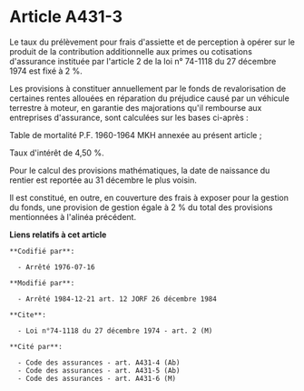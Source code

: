 # Article A431-3

Le taux du prélèvement pour frais d'assiette et de perception à opérer sur le produit de la contribution additionnelle aux
primes ou cotisations d'assurance instituée par l'article 2 de la loi n° 74-1118 du 27 décembre 1974 est fixé à 2 %.

Les provisions à constituer annuellement par le fonds de revalorisation de certaines rentes allouées en réparation du
préjudice causé par un véhicule terrestre à moteur, en garantie des majorations qu'il rembourse aux entreprises d'assurance,
sont calculées sur les bases ci-après :

Table de mortalité P.F. 1960-1964 MKH annexée au présent article ;

Taux d'intérêt de 4,50 %.

Pour le calcul des provisions mathématiques, la date de naissance du rentier est reportée au 31 décembre le plus voisin.

Il est constitué, en outre, en couverture des frais à exposer pour la gestion du fonds, une provision de gestion égale à 2 %
du total des provisions mentionnées à l'alinéa précédent.

**Liens relatifs à cet article**

	**Codifié par**:

	  - Arrêté 1976-07-16

	**Modifié par**:

	  - Arrêté 1984-12-21 art. 12 JORF 26 décembre 1984

	**Cite**:

	  - Loi n°74-1118 du 27 décembre 1974 - art. 2 (M)

	**Cité par**:

	  - Code des assurances - art. A431-4 (Ab)
	  - Code des assurances - art. A431-5 (Ab)
	  - Code des assurances - art. A431-6 (M)
